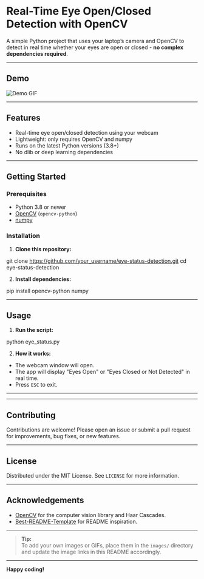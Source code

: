 # Real-Time Eye Open/Closed Detection with OpenCV

A simple Python project that uses your laptop’s camera and OpenCV to detect in real time whether your eyes are open or closed - **no complex dependencies required**.

---

## Demo

![Demo GIF](sreenshot/Eyeclosed.gif)
<!-- Replace with your actual demo GIF or screenshot -->
<!-- Example static image: -->
<!-- ![Screenshot](images/demo_screenshot.png) -->

---

## Features

- Real-time eye open/closed detection using your webcam
- Lightweight: only requires OpenCV and numpy
- Runs on the latest Python versions (3.8+)
- No dlib or deep learning dependencies

---

## Getting Started

### Prerequisites

- Python 3.8 or newer
- [OpenCV](https://opencv.org/) (`opencv-python`)
- [numpy](https://numpy.org/)

### Installation

1. **Clone this repository:**

git clone https://github.com/your_username/eye-status-detection.git
cd eye-status-detection

2. **Install dependencies:**

pip install opencv-python numpy

---

## Usage

1. **Run the script:**

python eye_status.py


2. **How it works:**
- The webcam window will open.
- The app will display "Eyes Open" or "Eyes Closed or Not Detected" in real time.
- Press `ESC` to exit.

---


---

## Contributing

Contributions are welcome! Please open an issue or submit a pull request for improvements, bug fixes, or new features.

---

## License

Distributed under the MIT License. See `LICENSE` for more information.

---

## Acknowledgements

- [OpenCV](https://opencv.org/) for the computer vision library and Haar Cascades.
- [Best-README-Template](https://github.com/othneildrew/Best-README-Template) for README inspiration.

---

> **Tip:**  
> To add your own images or GIFs, place them in the `images/` directory and update the image links in this README accordingly.

---

**Happy coding!**

